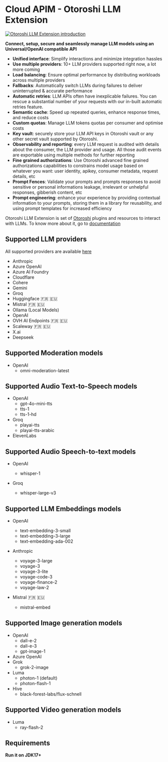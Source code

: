 # Cloud APIM - Otoroshi LLM Extension

[![Otoroshi LLM Extension introduction](https://img.youtube.com/vi/M8sA9xuE3gs/0.jpg)](https://www.youtube.com/watch?v=M8sA9xuE3gs "🚀 Cloud APIM - AI LLM Gateway : Unlocking the Power of AI in API Management 🤖✨")

**Connect, setup, secure and seamlessly manage LLM models using an Universal/OpenAI compatible API**

  - **Unified interface**: Simplify interactions and minimize integration hassles
  - **Use multiple providers**: 10+ LLM providers supported right now, a lot more coming
  - **Load balancing**: Ensure optimal performance by distributing workloads across multiple providers
  - **Fallbacks**: Automatically switch LLMs during failures to deliver uninterrupted & accurate performance
  - **Automatic retries**: LLM APIs often have inexplicable failures. You can rescue a substantial number of your requests with our in-built automatic retries feature.
  - **Semantic cache**: Speed up repeated queries, enhance response times, and reduce costs
  - **Custom quotas**: Manage LLM tokens quotas per consumer and optimise costs
  - **Key vault**: securely store your LLM API keys in Otoroshi vault or any other secret vault supported by Otoroshi.
  - **Observability and reporting**: every LLM request is audited with details about the consumer, the LLM provider and usage. All those audit events are exportable using multiple methods for further reporting
  - **Fine grained authorizations**: Use Otoroshi advanced fine grained authorizations capabilities to constrains model usage based on whatever you want: user identity, apikey, consumer metadata, request details, etc
  - **Prompt Fences**: Validate your prompts and prompts responses to avoid sensitive or personal informations leakage, irrelevant or unhelpful responses, gibberish content, etc
  - **Prompt engineering**: enhance your experience by providing contextual information to your prompts, storing them in a library for reusability, and using prompt templates for increased efficiency

Otoroshi LLM Extension is set of [Otoroshi](https://github.com/MAIF/otoroshi) plugins and resources to interact with LLMs. To know more about it, go to [documentation](https://cloud-apim.github.io/otoroshi-llm-extension/)

## Supported LLM providers

All supported providers are available [here](https://cloud-apim.github.io/otoroshi-llm-extension/docs/providers/providers-list)

* Anthropic 
* Azure OpenAI
* Azure AI Foundry
* Cloudflare
* Cohere
* Gemini
* Groq
* Huggingface 🇫🇷 🇪🇺
* Mistral 🇫🇷 🇪🇺
* Ollama (Local Models)
* OpenAI
* OVH AI Endpoints 🇫🇷 🇪🇺
* Scaleway 🇫🇷 🇪🇺
* X.ai
* Deepseek

## Supported Moderation models

* OpenAI
  * omni-moderation-latest

## Supported Audio Text-to-Speech models

* OpenAI
    * gpt-4o-mini-tts
    * tts-1
    * tts-1-hd
* Groq
    * playai-tts
    * playai-tts-arabic
* ElevenLabs

## Supported Audio Speech-to-text models

* OpenAI
    * whisper-1

* Groq
  * whisper-large-v3

## Supported LLM Embeddings models

* OpenAI
  * text-embedding-3-small
  * text-embedding-3-large
  * text-embedding-ada-002

* Anthropic 
  * voyage-3-large
  * voyage-3
  * voyage-3-lite
  * voyage-code-3
  * voyage-finance-2
  * voyage-law-2 

* Mistral 🇫🇷 🇪🇺
  * mistral-embed

## Supported Image generation models

* OpenAI 
  * dall-e-2
  * dall-e-3
  * gpt-image-1
* Azure OpenAI
* Grok
  * grok-2-image
* Luma
  * photon-1 (default)
  * photon-flash-1
* Hive
  * black-forest-labs/flux-schnell

## Supported Video generation models

* Luma
  * ray-flash-2

## Requirements

**Run it on JDK17+**


